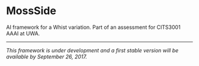# MossSide
AI framework for a Whist variation. Part of an assessment for CITS3001 AAAI at UWA.

-----------------------
_This framework is under development and a first stable version will be available by September 26, 2017._


